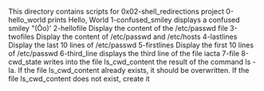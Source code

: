 This directory contains scripts for 0x02-shell_redirections project
0-hello_world prints Hello, World
1-confused_smiley  displays a confused smiley "(Ôo)'
2-hellofile Display the content of the /etc/passwd file
3-twofiles Display the content of /etc/passwd and /etc/hosts
4-lastlines Display the last 10 lines of /etc/passwd
5-firstlines Display the first 10 lines of /etc/passwd
6-third_line  displays the third line of the file iacta
7-file
8-cwd_state writes into the file ls_cwd_content the result of the command ls -la. If the file ls_cwd_content already exists, it should be overwritten. If the file ls_cwd_content does not exist, create it
